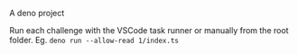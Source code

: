 A deno project

Run each challenge with the VSCode task runner
or manually from the root folder. Eg. `deno run --allow-read 1/index.ts`